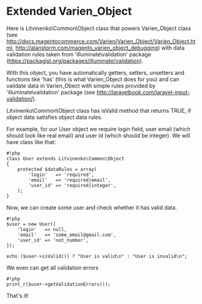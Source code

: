 # Extended Varien_Object #

Here is Litvinenko\Common\Object class that powers Varien_Object class (see http://docs.magentocommerce.com/Varien/Varien_Object/Varien_Object.html, http://alanstorm.com/magento_varien_object_debugging) with data validation rules taken from 'illuminate\validation' package (https://packagist.org/packages/illuminate/validation).

With this object, you have automatically getters, setters, unsetters and functions like 'has<Property>' (this is what Varien_Object does for you) and can validate data in Varien_Obect with simple rules provided by 'illuminate\validation' package (see http://laravelbook.com/laravel-input-validation/).

Litvinenko\Common\Object class has isValid method that returns TRUE, if object data satisfies object data rules.

For example, for our User object we require login field, user email (which should look like real email) and user id (which should be integer). We will have class like that:

```
#!php
class User extends Litvinenko\Common\Object
{
    protected $dataRules = array(
        'login'   => 'required',
        'email'   => 'required|email',
        'user_id' => 'required|integer',
    );
}
```
Now, we can create some user and check whether it has valid data.

```
#!php
$user = new User([
    'login'   => null,
    'email'   => 'some_email@gmail.com',
    'user_id' => 'not_number',
]);

echo ($user->isValid()) ? "User is valid\n" : "User is invalid\n";
```

We even can get all validation errors

```
#!php
print_r($user->getValidationErrors());
```

That's it!